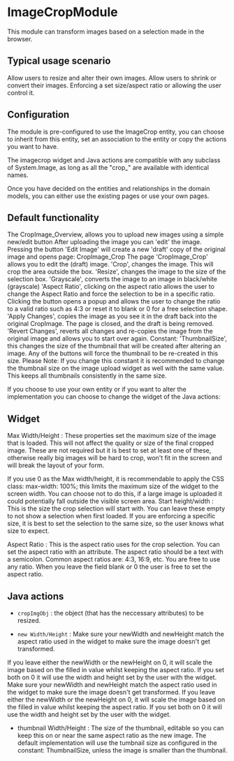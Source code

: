 # ImageCropModule
This module can transform images based on a selection made in the browser.

## Typical usage scenario

Allow users to resize and alter their own images.
Allow users to shrink or convert their images.
Enforcing a set size/aspect ratio or allowing the user control it.

## Configuration 

The module is pre-configured to use the ImageCrop entity, you can choose to inherit from this entity, set an association to the entity or copy the actions you want to have. 

The imagecrop widget and Java actions are compatible with any subclass of System.Image, as long as all the "crop_" are available with identical names. 

Once you have decided on the entities and relationships in the domain models, you can either use the existing pages or use your own pages.

## Default functionality

The CropImage_Overview, allows you to upload new images using a simple new/edit button
After uploading the image you can 'edit' the image. Pressing the button 'Edit Image' will create a new 'draft' copy of the original image and opens page: CropImage_Crop
The page 'CropImage_Crop' allows you to edit the (draft) image. 
'Crop', changes the image. This will crop the area outside the box.
'Resize', changes the image to the size of the selection box.
'Grayscale', converts the image to an image in black/white (grayscale)
'Aspect Ratio', clicking on the aspect ratio allows the user to change the Aspect Ratio and force the selection to be in a specific ratio.  Clicking the button opens a popup and allows the user to change the ratio to a valid ratio such as 4:3 or reset it to blank or 0 for a free selection shape. 
'Apply Changes', copies the image as you see it in the draft back into the original CropImage. The page is closed, and the draft is being removed.
'Revert Changes', reverts all changes and re-copies the image from the original image and allows you to start over again.
Constant: 'ThumbnailSize', this changes the size of the thumbnail that will be created after altering an image. Any of the buttons will force the thumbnail to be re-created in this size.
Please Note: If you change this constant it is recommended to change the thumbnail size on the image upload widget as well with the same value. This keeps all thumbnails consistently in the same size. 

If you choose to use your own entity or if you want to alter the implementation you can choose to change the widget of the Java actions:

## Widget 

Max Width/Height : These properties set the maximum size of the image that is loaded. This will not affect the quality or size of the final cropped image. These are not required but it is best to set at least one of these, otherwise really big images will be hard to crop, won't fit in the screen and will break the layout of your form.


If you use 0 as the Max width/height, it is recommendable to apply the CSS class: max-width: 100%; this limits the maximum size of the widget to the screen width. You can choose not to do this, if a large image is uploaded it could potentially fall outside the visible screen area.
Start height/width : This is the size the crop selection will start with. You can leave these empty to not show a selection when first loaded. If you are enforcing a specific size, it is best to set the selection to the same size, so the user knows what size to expect.

Aspect Ratio : This is the aspect ratio uses for the crop selection. You can set the aspect ratio with an attribute. The aspect ratio should be a text with a semicolon. Common aspect ratios are: 4:3, 16:9, etc. You are free to use any ratio. When you leave the field blank or 0 the user is free to set the aspect ratio.

## Java actions

- `cropImgObj` :  the object (that has the neccessary attributes) to be resized.

- `new Width/Height` : Make sure your newWidth and newHeight match the aspect ratio used in the widget to make sure the image doesn't get transformed. 

If you leave either the newWidth or the newHeight on 0, it will scale the image based on the filled in value whilst keeping the aspect ratio. If you set both on 0 it will use the width and height set by the user with the widget. Make sure your newWidth and newHeight match the aspect ratio used in the widget to make sure the image doesn't get transformed. If you leave either the newWidth or the newHeight on 0, it will scale the image based on the filled in value whilst keeping the aspect ratio. If you set both on 0 it will use the width and height set by the user with the widget.

- thumbnail Width/Height : The size of the thumbnail, editable so you can keep this on or near the same aspect ratio as the new image. The default implementation will use the tumbnail size as configured in the constant: ThumbnailSize, unless the image is smaller than the thumbnail. 
